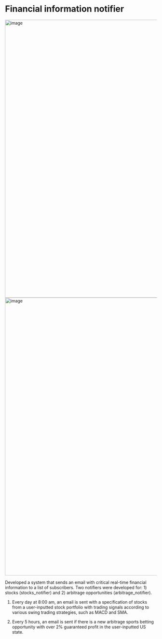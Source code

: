 # Financial information notifier

<img width="917" alt="image" src="https://user-images.githubusercontent.com/102631336/207751902-5ef50fdb-41cc-499a-b66c-8effbe9ea6c1.png">

<img width="917" alt="image" src="https://user-images.githubusercontent.com/102631336/207750115-4c0c528a-414b-4748-9595-4b9d1b824bf2.png">


Developed a system that sends an email with critical real-time financial information to a list of subscribers.  Two notifiers were developed for: 1) stocks (stocks_notifier) and 2) arbitrage opportunities (arbitrage_notifier).

1) Every day at 8:00 am, an email is sent with a specification of stocks from a user-inputted stock portfolio with trading signals according to various swing trading strategies, such as MACD and SMA.

2) Every 5 hours, an email is sent if there is a new arbitrage sports betting opportunity with over 2% guaranteed profit in the user-inputted US state.
